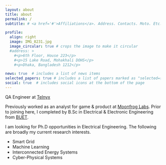 ```yaml
---
layout: about
title: about
permalink: /
subtitle: # <a href='#'>Affiliations</a>. Address. Contacts. Moto. Etc.

profile:
  align: right
  image: IMG_8231.jpg
  image_circular: true # crops the image to make it circular
  #address: >
    #<p>6th Floor, House 223</p>
    #<p>15 Lake Road, Mohakhali DOHS</p>
    #<p>Dhaka, Bangladesh 1212</p>

news: true  # includes a list of news items
selected_papers: true # includes a list of papers marked as "selected={true}"
social: true  # includes social icons at the bottom of the page
---
```


QA Engineer at [Telnyx](https://telnyx.com)

Previously worked as an analyst for game & product at [Moonfrog Labs](https://moonfroglabs.com). Prior to joining here, I completed by B.Sc in Electrical & Electronic Engineering from [BUET](https://www.buet.ac.bd/web/#/). 

I am looking for Ph.D opportunities in Electrical Engineering. The following are broadly my current research interests.

* Smart Grid
* Machine Learning
* Interconnected Energy Systems
* Cyber-Physical Systems
